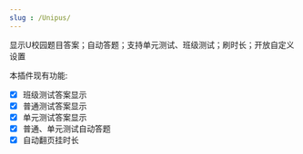 ```yaml
---
slug : /Unipus/
---
```


显示U校园题目答案；自动答题；支持单元测试、班级测试；刷时长；开放自定义设置

本插件现有功能:
- [x] 班级测试答案显示
- [x] 普通测试答案显示
- [x] 单元测试答案显示
- [x] 普通、单元测试自动答题
- [x] 自动翻页挂时长